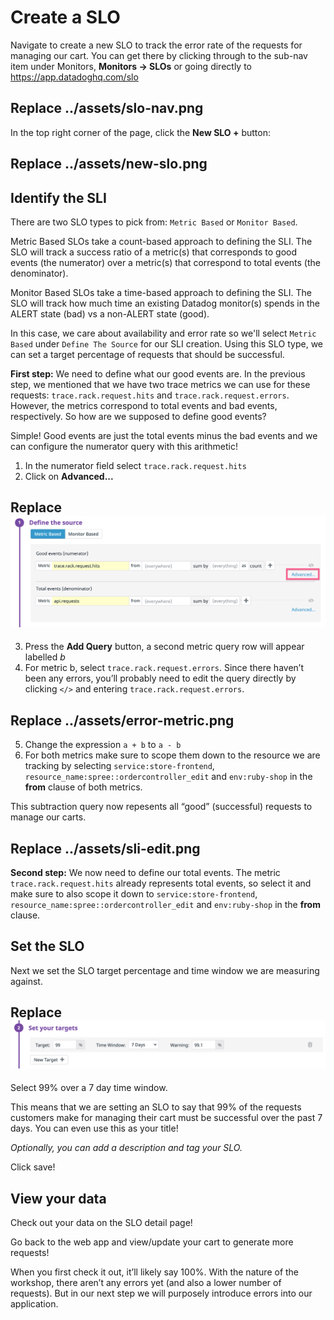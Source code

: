 # Create a SLO

Navigate to create a new SLO to track the error rate of the requests for managing our cart. You can get there by clicking through to the sub-nav item under Monitors, **Monitors -> SLOs** or going directly to https://app.datadoghq.com/slo

## Replace ../assets/slo-nav.png

In the top right corner of the page, click the **New SLO +** button: 

## Replace ../assets/new-slo.png

## Identify the SLI 

There are two SLO types to pick from: `Metric Based` or `Monitor Based`.

Metric Based SLOs take a count-based approach to defining the SLI. The SLO will track a success ratio of a metric(s) that corresponds to good events (the numerator) over a metric(s) that correspond to total events (the denominator).

Monitor Based SLOs take a time-based approach to defining the SLI. The SLO will track how much time an existing Datadog monitor(s) spends in the ALERT state (bad) vs a non-ALERT state (good).

In this case, we care about availability and error rate so we'll select `Metric Based` under `Define The Source` for our SLI creation. Using this SLO type, we can set a target percentage of requests that should be successful. 

**First step:** We need to define what our good events are. In the previous step, we mentioned that we have two trace metrics we can use for these requests: `trace.rack.request.hits` and `trace.rack.request.errors`. However, the metrics correspond to total events and bad events, respectively. So how are we supposed to define good events?

Simple! Good events are just the total events minus the bad events and we can configure the numerator query with this arithmetic!

1. In the numerator field select `trace.rack.request.hits` 
2. Click on **Advanced...** 
## Replace ![Advanced](../assets/advanced.png)
3. Press the **Add Query** button, a second metric query row will appear labelled *b*
4. For metric b, select `trace.rack.request.errors`. Since there haven’t been any errors, you’ll probably need to edit the query directly by clicking `</>` and entering `trace.rack.request.errors`. 
## Replace ../assets/error-metric.png
5. Change the expression `a + b` to `a - b`
6. For both metrics make sure to scope them down to the resource we are tracking by selecting `service:store-frontend`, `resource_name:spree::ordercontroller_edit` and `env:ruby-shop` in the **from** clause of both metrics. 

This subtraction query now repesents all “good” (successful) requests to manage our carts.

## Replace ../assets/sli-edit.png

**Second step:** We now need to define our total events. The metric `trace.rack.request.hits` already represents total events, so select it and make sure to also scope it down to `service:store-frontend`, `resource_name:spree::ordercontroller_edit` and `env:ruby-shop` in the **from** clause.

## Set the SLO 

Next we set the SLO target percentage and time window we are measuring against. 

## Replace ![Time Window](../assets/time-window.png)

Select 99% over a 7 day time window. 

This means that we are setting an SLO to say that 99% of the requests customers make for managing their cart must be successful over the past 7 days. You can even use this as your title! 

*Optionally, you can add a description and tag your SLO.* 

Click save! 

## View your data

Check out your data on the SLO detail page! 

Go back to the web app and view/update your cart to generate more requests!

When you first check it out, it’ll likely say 100%. With the nature of the workshop, there aren’t any errors yet (and also a lower number of requests). But in our next step we will purposely introduce errors into our application.
